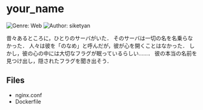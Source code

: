 # your_name
![Genre: Web](https://img.shields.io/badge/genre-web-brightgreen?style=for-the-badge)
![Author: siketyan](https://img.shields.io/badge/author-siketyan-lightgrey?style=for-the-badge)

昔々あるところに，ひとりのサーバがいた．
そのサーバは一切の名を名乗らなかった．
人々は彼を「のなめ」と呼んだが，彼が心を開くことはなかった．
しかし，彼の心の中には大切なフラグが眠っているらしい……．
彼の本当の名前を見つけ出し，隠されたフラグを聞き出そう．

## Files
- nginx.conf
- Dockerfile
